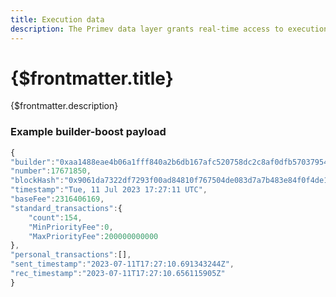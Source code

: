 ```yaml
---
title: Execution data
description: The Primev data layer grants real-time access to execution data pertaining to block templates, also known as builder hints, and facilitates the seamless transmission of this data to connected entities.
---
```


# {$frontmatter.title}

{$frontmatter.description}

### Example builder-boost payload
    
```javascript
{
"builder":"0xaa1488eae4b06a1fff840a2b6db167afc520758dc2c8af0dfb57037954df3431b747e2f900fe8805f05d635e9a29717b",
"number":17671850,
"blockHash":"0x9061da7322df7293f00ad84810f767504de083d7a7b483e84f0f4de1d5bc0130",
"timestamp":"Tue, 11 Jul 2023 17:27:11 UTC",
"baseFee":2316406169,
"standard_transactions":{
    "count":154,
    "MinPriorityFee":0,
    "MaxPriorityFee":200000000000
},
"personal_transactions":[],
"sent_timestamp":"2023-07-11T17:27:10.691343244Z",
"rec_timestamp":"2023-07-11T17:27:10.656115905Z"
}
```
